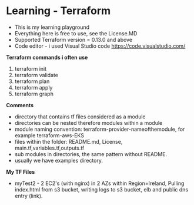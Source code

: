 # Learning - Terraform
- This is my learning playground
- Everything here is free to use, see the License.MD
- Supported Terraform version = 0.13.0 and above
- Code editor - i used Visual Studio code https://code.visualstudio.com/

**Terraform commands i often use**
1. terraform init
2. terraform validate
3. terraform plan
4. terraform apply
5. terraform graph


**Comments**
* directory that contains tf files considered as a module
* directories can be nested therefore modules within a module
* module naming convention: terraform-provider-nameofthemodule, for example terraform-aws-EKS
* files within the folder: README.md, License, main.tf,variables.tf,outputs.tf
* sub modules in directories, the same pattern without README. 
* usually we have examples directory. 

**My TF Files**
* myTest2 - 2 EC2's (with nginx) in 2 AZs within Region=Ireland, Pulling index.html from s3 bucket, writing logs to s3 bucket, elb and public dns entry (link).
